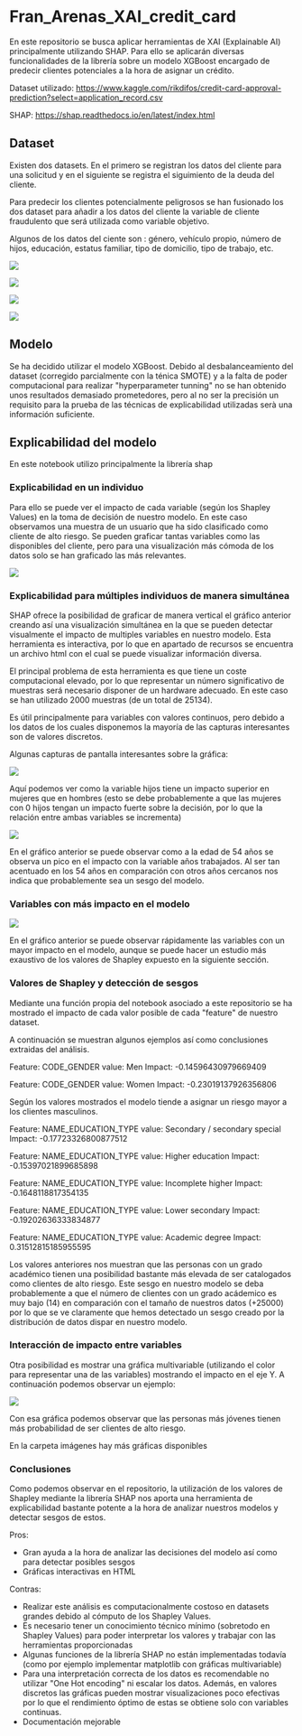 # Fran_Arenas_XAI_credit_card

En este repositorio se busca aplicar herramientas de XAI (Explainable AI) principalmente utilizando SHAP. Para ello se aplicarán diversas funcionalidades de la librería sobre un modelo XGBoost encargado de predecir clientes potenciales a la hora de asignar un crédito.


Dataset utilizado: https://www.kaggle.com/rikdifos/credit-card-approval-prediction?select=application_record.csv

SHAP: https://shap.readthedocs.io/en/latest/index.html


## Dataset

Existen dos datasets. En el primero se registran los datos del cliente para una solicitud y en el siguiente se registra el siguimiento de la deuda del cliente.


Para predecir los clientes potencialmente peligrosos se han fusionado los dos dataset para añadir a los datos del cliente la variable de cliente fraudulento que será utilizada como variable objetivo.


Algunos de los datos del ciente son : género, vehículo propio, número de hijos, educación, estatus familiar, tipo de domicilio, tipo de trabajo, etc.

![](images/clientspng.png)

![](images/jobs.png)

![](images/Male_Female.png)

![](images/education.png)




## Modelo


Se ha decidido utilizar el modelo XGBoost. Debido al desbalanceamiento del dataset (corregido parcialmente con la ténica SMOTE) y a la falta de poder computacional para realizar "hyperparameter tunning" no se han obtenido unos resultados demasiado prometedores, pero al no ser la precisión un requisito para la prueba de las técnicas de explicabilidad utilizadas serà una información suficiente.


## Explicabilidad del modelo

En este notebook utilizo principalmente la librería shap

### Explicabilidad en un individuo
 Para ello se puede ver el impacto de cada variable (según los Shapley Values) en la toma de decisión de nuestro modelo. En este caso observamos una muestra de un usuario que ha sido clasificado como cliente de alto riesgo. Se pueden graficar tantas variables como las disponibles del cliente, pero para una visualización más cómoda de los datos solo se han graficado las más relevantes.
 
![](images/Importance.png)

### Explicabilidad para múltiples individuos de manera simultánea
SHAP ofrece la posibilidad de graficar de manera vertical el gráfico anterior creando así una visualización simultánea en la que se pueden detectar visualmente el impacto de multiples variables en nuestro modelo. Esta herramienta es interactiva, por lo que en apartado de recursos se encuentra un archivo html con el cual se puede visualizar información diversa. 


El principal problema de esta herramienta es que tiene un coste computacional elevado, por lo que representar un número significativo de muestras será necesario disponer de un hardware adecuado. En este caso se han utilizado 2000 muestras (de un total de 25134).


Es útil principalmente para variables con valores continuos, pero debido a los datos de los cuales disponemos la mayoría de las capturas interesantes son de valores discretos.


Algunas capturas de pantalla interesantes sobre la gráfica:


![](images/Captura1_genero_hijos.PNG)


Aquí podemos ver como la variable hijos tiene un impacto superior en mujeres que en hombres (esto se debe probablemente a que las mujeres con 0 hijos tengan un impacto fuerte sobre la decisión, por lo que la relación entre ambas variables se incrementa)


![](images/Captura2.PNG)

En el gráfico anterior se puede observar como a la edad de 54 años se observa un pico en el impacto con la variable años trabajados. Al ser tan acentuado en los 54 años en comparación con otros años cercanos nos indica que probablemente sea un sesgo del modelo.


### Variables con más impacto en el modelo

![](images/impact.png)

En el gráfico anterior se puede observar rápidamente las variables con un mayor impacto en el modelo, aunque se puede hacer un estudio más exaustivo de los valores de Shapley expuesto en la siguiente sección.

### Valores de Shapley y detección de sesgos
Mediante una función propia del notebook asociado a este repositorio se ha mostrado el impacto de cada valor posible de cada "feature" de nuestro dataset.

A continuación se muestran algunos ejemplos así como conclusiones extraidas del análisis.

Feature: CODE_GENDER	 value: Men	 Impact: -0.14596430979669409

Feature: CODE_GENDER	 value: Women	 Impact: -0.23019137926356806

Según los valores mostrados el modelo tiende a asignar un riesgo mayor a los clientes masculinos.

Feature: NAME_EDUCATION_TYPE	 value: Secondary / secondary special	 Impact: -0.17723326800877512

Feature: NAME_EDUCATION_TYPE	 value: Higher education	 Impact: -0.15397021899685898

Feature: NAME_EDUCATION_TYPE	 value: Incomplete higher	 Impact: -0.1648118817354135

Feature: NAME_EDUCATION_TYPE	 value: Lower secondary	 Impact: -0.19202636333834877

Feature: NAME_EDUCATION_TYPE	 value: Academic degree	 Impact: 0.31512815185955595


Los valores anteriores nos muestran que las personas con un grado académico tienen una posibilidad bastante más elevada de ser catalogados como clientes de alto riesgo. Este sesgo en nuestro modelo se deba probablemente a que el número de clientes con un grado acádemico es muy bajo (14) en comparación con el tamaño de nuestros datos (+25000) por lo que se ve claramente que hemos detectado un sesgo creado por la distribución de datos dispar en nuestro modelo.



### Interacción de impacto entre variables 

Otra posibilidad es mostrar una gráfica multivariable (utilizando el color para representar una de las variables) mostrando el impacto en el eje Y.
A continuación podemos observar un ejemplo:

![](images/years.png)

Con esa gráfica podemos observar que las personas más jóvenes tienen más probabilidad de ser clientes de alto riesgo.

En la carpeta imágenes hay más gráficas disponibles



### Conclusiones

Como podemos observar en el repositorio, la utilización de los valores de Shapley mediante la librería SHAP nos aporta una herramienta de explicabilidad bastante potente a la hora de analizar nuestros modelos y detectar sesgos de estos.

Pros:
- Gran ayuda a la hora de analizar las decisiones del modelo así como para detectar posibles sesgos
- Gráficas interactivas en HTML

Contras:
- Realizar este análisis es computacionalmente costoso en datasets grandes debido al cómputo de los Shapley Values.
- Es necesario tener un conocimiento técnico mínimo (sobretodo en Shapley Values) para poder interpretar los valores y trabajar con las herramientas proporcionadas
- Algunas funciones de la librería SHAP no están implementadas todavía (como por ejemplo implementar matplotlib con gráficas multivariable)
- Para una interpretación correcta de los datos es recomendable no utilizar "One Hot encoding" ni escalar los datos. Además, en valores discretos las gráficas pueden mostrar visualizaciones poco efectivas por lo que el rendimiento óptimo de estas se obtiene solo con variables continuas.
- Documentación mejorable
